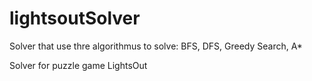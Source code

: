 # lightsoutSolver
Solver that use thre algorithmus to solve: BFS, DFS, Greedy Search, A*

Solver for puzzle game LightsOut
